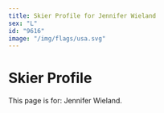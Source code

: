 ```yaml
---
title: Skier Profile for Jennifer Wieland
sex: "L"
id: "9616"
image: "/img/flags/usa.svg" 
---
```


# Skier Profile

This page is for: Jennifer Wieland.
    